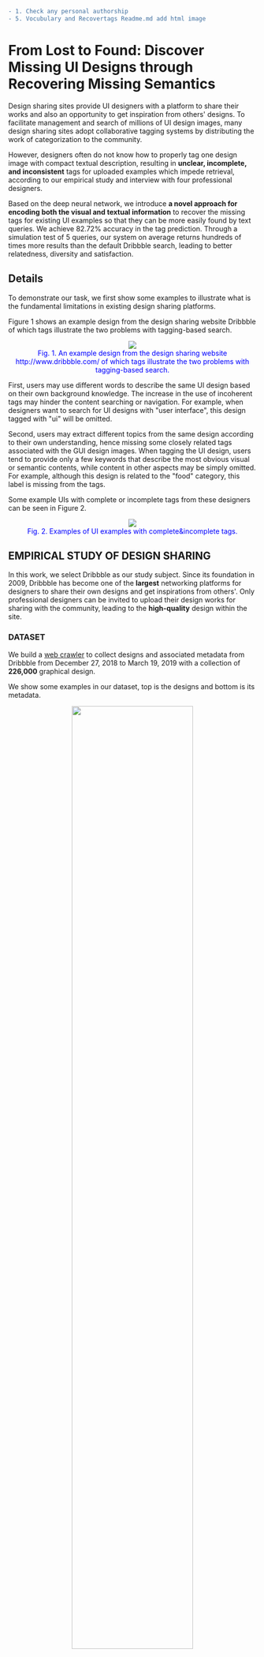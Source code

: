 ```diff
- 1. Check any personal authorship
- 5. Vocubulary and Recovertags Readme.md add html image
```
# From Lost to Found: Discover Missing UI Designs through Recovering Missing Semantics

Design sharing sites provide UI designers with a platform to share their works and also an opportunity to get inspiration from others' designs. To facilitate management and search of millions of UI design images, many design sharing sites adopt collaborative tagging systems by distributing the work of categorization to the community.

However, designers often do not know how to properly tag one design image with compact textual description, resulting in **unclear, incomplete, and inconsistent** tags for uploaded examples which impede retrieval, according to our empirical study and interview with four professional designers. 

Based on the deep neural network, we introduce **a novel approach for encoding both the visual and textual information** to recover the missing tags for existing UI examples so that they can be more easily found by text queries. We achieve 82.72\% accuracy in the tag prediction. Through a simulation test of 5 queries, our system on average returns hundreds of times more results than the default Dribbble search, leading to better relatedness, diversity and satisfaction.	

## Details
To demonstrate our task, we first show some examples to illustrate what is the fundamental limitations in existing design sharing platforms.

Figure 1 shows an example design from the design sharing website Dribbble of which tags illustrate the two problems with tagging-based search. 

<div style="color:#0000FF" align="center">
<img src="figures/figure1.png"/> 
<figcaption>Fig. 1. An example design from the design sharing website http://www.dribbble.com/ of which tags illustrate the two problems with tagging-based search.</figcaption>
</div>

First, users may use different words to describe the same UI design based on their own background knowledge. The increase in the use of incoherent tags may hinder the content searching or navigation.
For example, when designers want to search for UI designs with "user interface", this design tagged with "ui" will be omitted.


Second, users may extract different topics from the same design according to their own understanding, hence missing some closely related tags associated with the GUI design images. 
When tagging the UI design, users tend to provide only a few keywords that describe the most obvious visual or semantic contents, while content in other aspects may be simply omitted.
For example, although this design is related to the "food" category, this label is missing from the tags.

Some example UIs with complete or incomplete tags from these designers can be seen in Figure 2.
<div style="color:#0000FF" align="center">
<img src="figures/completeandincomplete.png"/> 
<figcaption>Fig. 2. Examples of UI examples with complete&incomplete tags.</figcaption>
</div>
<!-- ![UI-related tags association graph](/figures/communitydetection.png) -->

## EMPIRICAL STUDY OF DESIGN SHARING
In this work, we select Dribbble as our study subject. Since its foundation in 2009, Dribbble has become one of the **largest** networking platforms for designers to share their own designs and get inspirations from others'.
Only professional designers can be invited to upload their design works for sharing with the community, leading to the **high-quality** design within the site.

### DATASET
We build a [web crawler](Crawl/README.md) to collect designs and associated metadata from Dribbble from December 27, 2018 to March 19, 2019 with a collection of **226,000** graphical design.

We show some examples in our dataset, top is the designs and bottom is its metadata.

<!-- <div style="color:#0000FF" align="center"> -->
<p align="center">
<img src="figures/figure2.png" width="70%"/> 
</p><p align="center">Fig. 3. Example and Metadata of our Dribbble dataset crawled from December 27, 2018 to March 19, 2019<p align="center">
<!-- </div> -->


<!-- 
Within the Dribbble site, the design creators can add at most 20 tags for their design work.  -->
<!-- ```diff
+ add statistic for dataset and show UI importance. Among the top 30 most common tags, approximately 25% are UI related (e.g., “ui”, “ux”, “app”, “web”, “interface”, etc.), which indicates that user interface design is one of the most popular design areas on Dribbble.
``` -->

The full dataset can be downloaded via [Dataset](https://drive.google.com/open?id=1UpoAxyY66zlRlJ7z4ZfZUWu_FDpPRhRb) ||
[Metadata](https://drive.google.com/file/d/1-xci75k3yZWxbb1BjK-kEg_HYH5VdDDU/view?usp=sharing)


### Overview of UI semantics

We adopt the [Association Rule Mining and Community Detection](Vocubulary/README.md) for visualizing the landscape of UI tags. Figure 4 shows the UI-related tag associative graph.
<div style="color:#0000FF" align="center">
<img src="figures/figure3.png"/> 
<figcaption>Fig. 4. The UI-related tag associative graph from December 27, 2018 to March 19, 2019</figcaption>
</div>

### Vocabulary of UI semantics
We adopted a consensus-driven, iterative approach to combine the observed tag landscape with existing expert knowledge documented inbooks and websites such as Mobile Design Pattern Gallery and Google’s Material Design.

Figure 5 shows the categorization of some most frequent UI-related tags. For example, the APP FUNCTIONALITY category contains "MUSIC", "FOOD & DRINK", "GAME", and the subcategory "FOOD & DRINK" contains UI design tagged with "Food", "Restaurant", "Drink", etc.
<p align="center">
<img src="figures/figure4.png" style="width:100%"/> 

</p><p align="center">Fig. 5. The categorization of some most frequent UI-related tags.<p align="center">

### Consistency of Vocabulary
We adopt a semi-automatic method (1) train a word embedding to extract semantically-related words like "minimal" and "minimalistic" (2) define a set of rules to discriminate the abbreviations (3) manually check the vocabulary

Figure 6 shows the 40 most frequent UI related tags with their abbreviations and synonyms and in brackets indicate the number of occurence.
<p align="center">
<img src="figures/figure5.png"/> 
</p><p align="center">Fig. 6. The 40 most frequent UI related tags with their abbreviations and synonyms and in brackets indicate the number of occurence.<p align="center">

The full UI category can be viewed [Here](RecoverTags/categorization.py)

## AUGMENT TAGS FOR THE UI DESIGN

Figure 7 shows the overview of our approach.
We first collect all existing UI design with specific tags identified in our empirical study, and then develop a binary tag prediction model (predicting the image is or isn't belonging to the tag) by combining a CNN model for capturing visual UI information and a fully-connected neural network for capturing textual information of existing tags.
Additionally, to understand how our ensemble model make its decisions through the visual information, we apply a visualization technique (Saliency Maps) for understanding which part of the figure and which keyword leading to the final prediction.
<p align="center">
<img src="figures/CNN_structure.png"/> 

</p><p align="center">Fig. 7. The architecture of our tag prediction model.<p align="center">

### Dataset preparing
Figure 8 shows the statistics of our dataset for each tag. The dataset contains 50% positive and 50% negative samples. 

<p align="center">
<img src="figures/dataset.png"/> 

</p><p align="center">Fig. 8. The number of instances per tag in the proposed dataset.<p align="center">

### Training and Demo process
Please follow the [Readme.md](RecoverTags/README.md) instruction in RecoverTags folder.

## EVALUATION
Note that as the splitting ratio may influence the final results, we experiment four splitting ratio (training : validation : tesing), 50%:25%:25%, 60%:20%:20%, 70%:15%:15% and 80%:10%:10% for each model respectively.

We further set up several basic machine-learning baselines including the feature extraction (e.g., color histogram) with machine-learning classifiers (e.g., decision tree, SVM). We further set up different settings of data splitting. 

**Results show that the improvement of our model is significant in all comparisons and in all data splitting.**

<p align="center">
<img src="figures/result.png"/> 

</p><p align="center">Fig. 9. Tag classification accuracy for four dataset splitting ratio in different methods.<p align="center">

The detailed results can be viewed here.
<p align="center">
<img src="figures/detailresult.png"/> 

</p><p align="center">Fig. 10. Tag classification accuracy in four splitting ratio.<p align="center">

Figure 11 shows some predicted additional tags for example UI designs by our model.
<p align="center">
<img src="figures/figure9.png"/> 

</p><p align="center">Fig. 11. The predicted tags by our model for complementing the original tags.<p align="center">

Figure 12 shows the visualization of salient visual and textual features in our model leading to the final predictions.
<p align="center">
<img src="figures/figure10.png"/> 

</p><p align="center">Fig. 12. Visualization of the salient features in our model leading to the final predictions.<p align="center">

 

Some common causes for tag augmentation failure. 
<p align="center">
<img src="figures/failure.png"/> 

</p><p align="center">Fig. 13. Examples of the three kinds of prediction errors.<p align="center">

## RETRIEVAL EVALUATION
We conduct a pilot user study to evaluate the usefulness of the predicted addition tags for boot-strapping the UI design retrieval. Figure 14 and Figure 15 provides initial evidence of the usefulness of our method for enhancing the performance of tagging-based search. For more detail of this user study, please [see the website](https://sites.google.com/view/uitagpredictionuserstudy/home).
<p align="center">
<img src="figures/table3.png"/> 

</p><p align="center">Fig. 14. The random queries for searching UI designs.<p align="center">

<p align="center">
<img src="figures/table4.png"/> 

</p><p align="center">Fig. 15. The comparison of the experiment and control groups. ∗ denotes 𝑝<0.01, ∗∗ denotes 𝑝<0.05. <p align="center">

## License
[![License: GPL v2](https://img.shields.io/badge/License-GPL%20v2-blue.svg)](https://www.gnu.org/licenses/old-licenses/gpl-2.0.en.html)